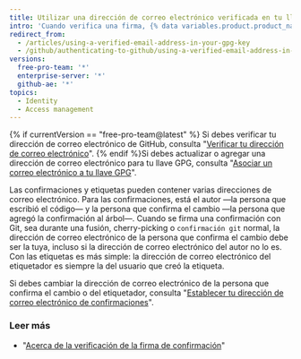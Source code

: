 ```yaml
---
title: Utilizar una dirección de correo electrónico verificada en tu llave GPG
intro: 'Cuando verifica una firma, {% data variables.product.product_name %} comprueba que la dirección de correo electrónico de la persona que confirma el cambio o del etiquetador coincida con una dirección de correo electrónico de las identidades de llave GPG y que sea una dirección de correo electrónico verificada en la cuenta del usuario. Esto garantiza que la clave te pertenece y que tú creaste la confirmación o etiqueta.'
redirect_from:
  - /articles/using-a-verified-email-address-in-your-gpg-key
  - /github/authenticating-to-github/using-a-verified-email-address-in-your-gpg-key
versions:
  free-pro-team: '*'
  enterprise-server: '*'
  github-ae: '*'
topics:
  - Identity
  - Access management
---
```


{% if currentVersion == "free-pro-team@latest" %}
Si debes verificar tu dirección de correo electrónico de GitHub, consulta "[Verificar tu dirección de correo electrónico](/articles/verifying-your-email-address/)". {% endif %}Si debes actualizar o agregar una dirección de correo electrónico para tu llave GPG, consulta "[Asociar un correo electrónico a tu llave GPG](/articles/associating-an-email-with-your-gpg-key)".

Las confirmaciones y etiquetas pueden contener varias direcciones de correo electrónico. Para las confirmaciones, está el autor —la persona que escribió el código— y la persona que confirma el cambio —la persona que agregó la confirmación al árbol—. Cuando se firma una confirmación con Git, sea durante una fusión, cherry-picking o `confirmación git` normal, la dirección de correo electrónico de la persona que confirma el cambio debe ser la tuya, incluso si la dirección de correo electrónico del autor no lo es. Con las etiquetas es más simple: la dirección de correo electrónico del etiquetador es siempre la del usuario que creó la etiqueta.

Si debes cambiar la dirección de correo electrónico de la persona que confirma el cambio o del etiquetador, consulta "[Establecer tu dirección de correo electrónico de confirmaciones](/articles/setting-your-commit-email-address/)".

### Leer más

- "[Acerca de la verificación de la firma de confirmación](/articles/about-commit-signature-verification)"
